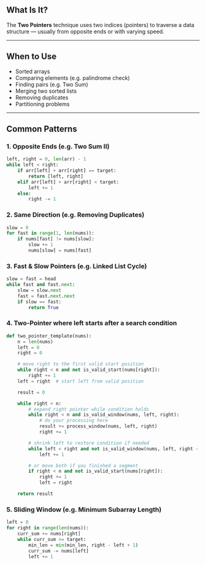 ## What Is It?

The **Two Pointers** technique uses two indices (pointers) to traverse a data structure — usually from opposite ends or with varying speed.

---

## When to Use

- Sorted arrays
- Comparing elements (e.g. palindrome check)
- Finding pairs (e.g. Two Sum)
- Merging two sorted lists
- Removing duplicates
- Partitioning problems

---

## Common Patterns

### 1. Opposite Ends (e.g. Two Sum II)
```python
left, right = 0, len(arr) - 1
while left < right:
    if arr[left] + arr[right] == target:
        return [left, right]
    elif arr[left] + arr[right] < target:
        left += 1
    else:
        right -= 1
```
### 2. Same Direction (e.g. Removing Duplicates)
```python
slow = 0
for fast in range(1, len(nums)):
    if nums[fast] != nums[slow]:
        slow += 1
        nums[slow] = nums[fast]
```
### 3. Fast & Slow Pointers (e.g. Linked List Cycle)
```python
slow = fast = head
while fast and fast.next:
    slow = slow.next
    fast = fast.next.next
    if slow == fast:
        return True
```
### 4. Two-Pointer where left starts after a search condition
```python
def two_pointer_template(nums):
    n = len(nums)
    left = 0
    right = 0

    # move right to the first valid start position
    while right < n and not is_valid_start(nums[right]):
        right += 1
    left = right  # start left from valid position

    result = 0

    while right < n:
        # expand right pointer while condition holds
        while right < n and is_valid_window(nums, left, right):
            # do your processing here
            result += process_window(nums, left, right)
            right += 1

        # shrink left to restore condition if needed
        while left < right and not is_valid_window(nums, left, right - 1):
            left += 1

        # or move both if you finished a segment
        if right < n and not is_valid_start(nums[right]):
            right += 1
            left = right

    return result
```
### 5. Sliding Window (e.g. Minimum Subarray Length)
```python
left = 0
for right in range(len(nums)):
    curr_sum += nums[right]
    while curr_sum >= target:
        min_len = min(min_len, right - left + 1)
        curr_sum -= nums[left]
        left += 1
```
